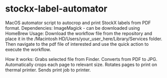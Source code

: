 # stockx-label-automator
MacOS automator script to autocrop and print StockX labels from PDF format.
Dependencies: ImageMagick - can be downloaded using HomeBrew
Usage: Download the workflow file from the repository and place it in the /Macintosh HD/Users/your_user_here/Library/Services folder. Then navigate to the pdf file of interested and use the quick action to execute the workflow.

How it works: Grabs selected file from Finder. Converts from PDF to JPG. Automatically crops each page to relevant size. Rotates pages to print on thermal printer. Sends print job to printer.
